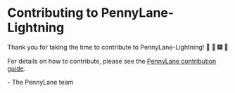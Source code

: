 # Contributing to PennyLane-Lightning

Thank you for taking the time to contribute to PennyLane-Lightning!
:confetti_ball: :tada: :fireworks: :balloon:

For details on how to contribute, please see the [PennyLane contribution guide](https://github.com/PennyLaneAI/pennylane/blob/master/.github/CONTRIBUTING.md).


\- The PennyLane team
